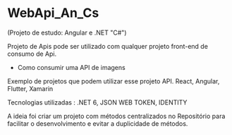 # WebApi_An_Cs

(Projeto de estudo: Angular e .NET "C#")

Projeto de Apis pode ser utilizado com qualquer projeto front-end de consumo de Api.

- Como consumir uma API de imagens

Exemplo de projetos que podem utilizar esse projeto API.
React, Angular, Flutter, Xamarin

Tecnologias utilizadas :
.NET 6, JSON WEB TOKEN, IDENTITY

A ideia foi criar um projeto com métodos centralizados no Repositório para facilitar o desenvolvimento e evitar a duplicidade de métodos.
